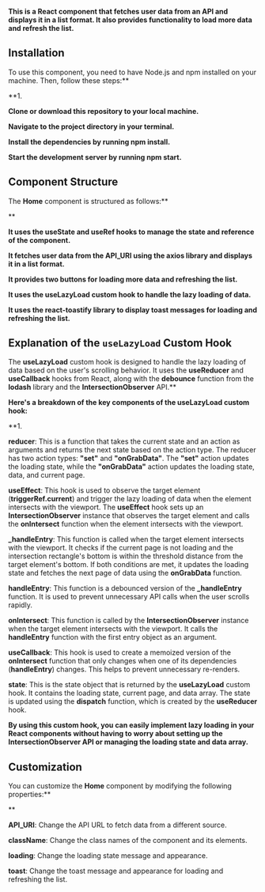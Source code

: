 
**This is a React component that fetches user data from an API and displays it in a list format. It also provides functionality to load more data and refresh the list.**

## Installation

To use this component, you need to have Node.js and npm installed on your machine. Then, follow these steps:**

**1.

**Clone or download this repository to your local machine.**

**Navigate to the project directory in your terminal.**

**Install the dependencies by running **npm install**.**

**Start the development server by running **npm start**.**

## Component Structure

The **Home** component is structured as follows:**

**

**It uses the **useState** and **useRef** hooks to manage the state and reference of the component.**

**It fetches user data from the **API_URI** using the **axios** library and displays it in a list format.**

**It provides two buttons for loading more data and refreshing the list.**

**It uses the **useLazyLoad** custom hook to handle the lazy loading of data.**

**It uses the **react-toastify** library to display toast messages for loading and refreshing the list.**


## Explanation of the `useLazyLoad` Custom Hook

The **useLazyLoad** custom hook is designed to handle the lazy loading of data based on the user's scrolling behavior. It uses the **useReducer** and **useCallback** hooks from React, along with the **debounce** function from the **lodash** library and the **IntersectionObserver** API.**

**Here's a breakdown of the key components of the **useLazyLoad** custom hook:**

**1.

**reducer**: This is a function that takes the current state and an action as arguments and returns the next state based on the action type. The reducer has two action types: **"set"** and **"onGrabData"**. The **"set"** action updates the loading state, while the **"onGrabData"** action updates the loading state, data, and current page.

**useEffect**: This hook is used to observe the target element (**triggerRef.current**) and trigger the lazy loading of data when the element intersects with the viewport. The **useEffect** hook sets up an **IntersectionObserver** instance that observes the target element and calls the **onIntersect** function when the element intersects with the viewport.

**_handleEntry**: This function is called when the target element intersects with the viewport. It checks if the current page is not loading and the intersection rectangle's bottom is within the threshold distance from the target element's bottom. If both conditions are met, it updates the loading state and fetches the next page of data using the **onGrabData** function.

**handleEntry**: This function is a debounced version of the **_handleEntry** function. It is used to prevent unnecessary API calls when the user scrolls rapidly.

**onIntersect**: This function is called by the **IntersectionObserver** instance when the target element intersects with the viewport. It calls the **handleEntry** function with the first entry object as an argument.

**useCallback**: This hook is used to create a memoized version of the **onIntersect** function that only changes when one of its dependencies (**handleEntry**) changes. This helps to prevent unnecessary re-renders.

**state**: This is the state object that is returned by the **useLazyLoad** custom hook. It contains the loading state, current page, and data array. The state is updated using the **dispatch** function, which is created by the **useReducer** hook.

**By using this custom hook, you can easily implement lazy loading in your React components without having to worry about setting up the **IntersectionObserver** API or managing the loading state and data array.**

## Customization

You can customize the **Home** component by modifying the following properties:**

**

**API_URI**: Change the API URL to fetch data from a different source.

**className**: Change the class names of the component and its elements.

**loading**: Change the loading state message and appearance.

**toast**: Change the toast message and appearance for loading and refreshing the list.
